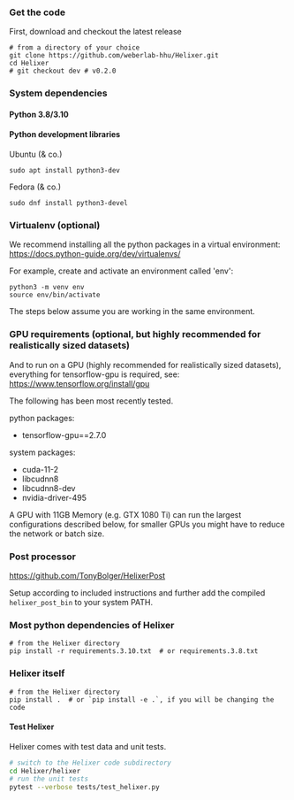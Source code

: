 
### Get the code
First, download and checkout the latest release
```shell script
# from a directory of your choice
git clone https://github.com/weberlab-hhu/Helixer.git
cd Helixer
# git checkout dev # v0.2.0
```

### System dependencies

#### Python 3.8/3.10

#### Python development libraries
Ubuntu (& co.)
```shell script
sudo apt install python3-dev
```
Fedora (& co.)
```shell script
sudo dnf install python3-devel
```

### Virtualenv (optional)
We recommend installing all the python packages in a
virtual environment: https://docs.python-guide.org/dev/virtualenvs/

For example, create and activate an environment called 'env': 
```shell script
python3 -m venv env
source env/bin/activate
```
The steps below assume you are working in the same environment.

### GPU requirements (optional, but highly recommended for realistically sized datasets)
And to run on a GPU (highly recommended for realistically sized datasets),
everything for tensorflow-gpu is required, 
see: https://www.tensorflow.org/install/gpu


The following has been most recently tested.

python packages:
* tensorflow-gpu==2.7.0

system packages:
* cuda-11-2
* libcudnn8
* libcudnn8-dev
* nvidia-driver-495

A GPU with 11GB Memory (e.g. GTX 1080 Ti) can run the largest 
configurations described below, for smaller GPUs you might
have to reduce the network or batch size.

### Post processor

https://github.com/TonyBolger/HelixerPost

Setup according to included instructions and
further add the compiled `helixer_post_bin` to 
your system PATH. 

### Most python dependencies of Helixer
```shell script
# from the Helixer directory
pip install -r requirements.3.10.txt  # or requirements.3.8.txt
```

### Helixer itself

```shell script
# from the Helixer directory
pip install .  # or `pip install -e .`, if you will be changing the code
```

#### Test Helixer
Helixer comes with test data and unit tests.
```bash
# switch to the Helixer code subdirectory
cd Helixer/helixer
# run the unit tests
pytest --verbose tests/test_helixer.py
```
